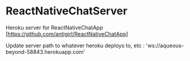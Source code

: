 # ReactNativeChatServer
Heroku server for ReactNativeChatApp [https://github.com/antigirl/ReactNativeChatApp]

Update server path to whatever heroku deploys to, etc : 'ws://aqueous-beyond-58843.herokuapp.com'
